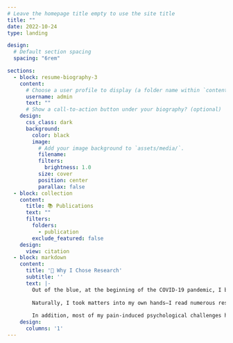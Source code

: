 ```yaml
---
# Leave the homepage title empty to use the site title
title: ""
date: 2022-10-24
type: landing

design:
  # Default section spacing
  spacing: "6rem"

sections:
  - block: resume-biography-3
    content:
      # Choose a user profile to display (a folder name within `content/authors/`)
      username: admin
      text: ""
      # Show a call-to-action button under your biography? (optional)
    design:
      css_class: dark
      background:
        color: black
        image:
          # Add your image background to `assets/media/`.
          filename: 
          filters:
            brightness: 1.0
          size: cover
          position: center
          parallax: false
  - block: collection
    content:
      title: 📚 Publications
      text: ""
      filters:
        folders:
          - publication
        exclude_featured: false
    design:
      view: citation
  - block: markdown
    content:
      title: '🌟 Why I Chose Research'
      subtitle: ''
      text: |-
        Out of the blue, at the beginning of the COVID-19 pandemic, I began suffering from chronic pain. It was excruciating pain, 24/7. I had to go to the emergency room twice and faced significant physio-psychological challenges. Despite consulting multiple clinical departments and major institutions, I was unable to receive a definitive diagnosis. 
        
        Naturally, I took matters into my own hands—I read numerous research papers and other online resources to try to find a diagnosis, while continuing to search for clinicians who could help me. Eventually, through modern science, my chronic pain was (mostly) resolved after 1.5 years of numerous interventions.
        
        In addition, most of my pain-induced psychological challenges have been fully resolved, and I believe I am now arguably healthier than before. Through this journey, I came to realize that my well-being—and that of others—rests on the shoulders of science and technology. I believe I wouldn’t be where I am today without the support of science and society, and I feel it is my responsibility to give back what I have received.
    design:
      columns: '1'
---
```

